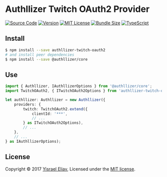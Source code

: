 # Authllizer Twitch OAuth2 Provider
[![Source Code](https://img.shields.io/badge/%3C/%3E-source--code-blue.svg)](https://github.com/yisraelx/authllizer/blob/master/packages/providers/authllizer-twitch-oauth2)
[![Version](https://img.shields.io/npm/v/authllizer-twitch-oauth2.svg)](https://www.npmjs.com/package/authllizer-twitch-oauth2)
[![MIT License](https://img.shields.io/npm/l/authllizer-twitch-oauth2.svg?color=yellow)](https://github.com/yisraelx/authllizer/blob/master/LICENSE)
[![Bundle Size](https://img.shields.io/bundlephobia/min/authllizer-twitch-oauth2.svg?color=green)](https://bundlephobia.com/result?p=authllizer-twitch-oauth2)
[![TypeScript](https://img.shields.io/badge/100%25-TypeScript-blue.svg)](https://www.typescriptlang.org)

## Install
```sh
$ npm install --save authllizer-twitch-oauth2
# and install peer dependencies 
$ npm install --save @authllizer/core
```

## Use
```ts
import { Authllizer, IAuthllizerOptions } from '@authllizer/core';
import TwitchOAuth2, { ITwitchOAuth2Options } from 'authllizer-twitch-oauth2';

let authllizer: Authllizer = new Authllizer({
    providers: {
        twitch: TwitchOAuth2.extend({
            clientId: '***',
            // ...
        } as ITwitchOAuth2Options),
        // ...
    },
    // ...
} as IAuthllizerOptions);
```

## License
Copyright © 2017 [Yisrael Eliav](https://github.com/yisraelx),
Licensed under the [MIT license](https://github.com/yisraelx/authllizer/blob/master/LICENSE).
